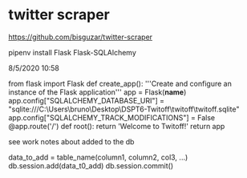 
# twitter scraper
https://github.com/bisguzar/twitter-scraper

pipenv install Flask Flask-SQLAlchemy



8/5/2020 10:58

from flask import Flask
def create_app():
    '''Create and configure an instance of the Flask application'''
    app = Flask(__name__)
    app.config["SQLALCHEMY_DATABASE_URI"] = "sqlite:///C:\\Users\\bruno\\Desktop\\DSPT6-Twitoff\\twitoff\\twitoff.sqlite"
    app.config["SQLALCHEMY_TRACK_MODIFICATIONS"] = False
    @app.route('/')
    def root():
        return 'Welcome to Twitoff!'
    return app



see work notes about added to the db

data_to_add = table_name(column1, column2, col3, ...)
db.session.add(data_t0_add)
db.session.commit()